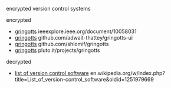 encrypted version control systems

encrypted
- [gringotts](https://ieeexplore.ieee.org/document/10058031) ieeexplore.ieee.org/document/10058031
- [gringotts](https://github.com/adwait-thattey/gringotts-ui) github.com/adwait-thattey/gringotts-ui
- [gringotts](https://github.com/shlomif/gringotts) github.com/shlomif/gringotts
- [gringotts](https://pluto.it/projects/gringotts) pluto.it/projects/gringotts

decrypted
- [list of version control software](https://en.wikipedia.org/w/index.php?title=List_of_version-control_software&oldid=1251979669) en.wikipedia.org/w/index.php?title=List_of_version-control_software&oldid=1251979669
